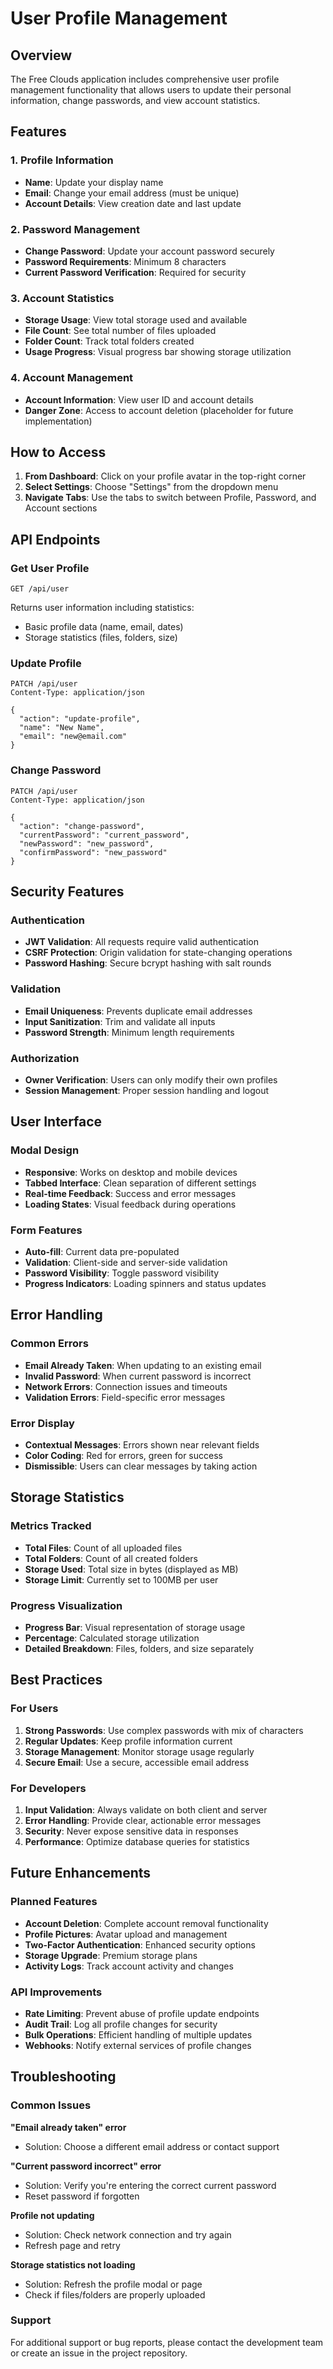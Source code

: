 # User Profile Management

## Overview

The Free Clouds application includes comprehensive user profile management functionality that allows users to update their personal information, change passwords, and view account statistics.

## Features

### 1. Profile Information
- **Name**: Update your display name
- **Email**: Change your email address (must be unique)
- **Account Details**: View creation date and last update

### 2. Password Management
- **Change Password**: Update your account password securely
- **Password Requirements**: Minimum 8 characters
- **Current Password Verification**: Required for security

### 3. Account Statistics
- **Storage Usage**: View total storage used and available
- **File Count**: See total number of files uploaded
- **Folder Count**: Track total folders created
- **Usage Progress**: Visual progress bar showing storage utilization

### 4. Account Management
- **Account Information**: View user ID and account details
- **Danger Zone**: Access to account deletion (placeholder for future implementation)

## How to Access

1. **From Dashboard**: Click on your profile avatar in the top-right corner
2. **Select Settings**: Choose "Settings" from the dropdown menu
3. **Navigate Tabs**: Use the tabs to switch between Profile, Password, and Account sections

## API Endpoints

### Get User Profile
```http
GET /api/user
```
Returns user information including statistics:
- Basic profile data (name, email, dates)
- Storage statistics (files, folders, size)

### Update Profile
```http
PATCH /api/user
Content-Type: application/json

{
  "action": "update-profile",
  "name": "New Name",
  "email": "new@email.com"
}
```

### Change Password
```http
PATCH /api/user
Content-Type: application/json

{
  "action": "change-password",
  "currentPassword": "current_password",
  "newPassword": "new_password",
  "confirmPassword": "new_password"
}
```

## Security Features

### Authentication
- **JWT Validation**: All requests require valid authentication
- **CSRF Protection**: Origin validation for state-changing operations
- **Password Hashing**: Secure bcrypt hashing with salt rounds

### Validation
- **Email Uniqueness**: Prevents duplicate email addresses
- **Input Sanitization**: Trim and validate all inputs
- **Password Strength**: Minimum length requirements

### Authorization
- **Owner Verification**: Users can only modify their own profiles
- **Session Management**: Proper session handling and logout

## User Interface

### Modal Design
- **Responsive**: Works on desktop and mobile devices
- **Tabbed Interface**: Clean separation of different settings
- **Real-time Feedback**: Success and error messages
- **Loading States**: Visual feedback during operations

### Form Features
- **Auto-fill**: Current data pre-populated
- **Validation**: Client-side and server-side validation
- **Password Visibility**: Toggle password visibility
- **Progress Indicators**: Loading spinners and status updates

## Error Handling

### Common Errors
- **Email Already Taken**: When updating to an existing email
- **Invalid Password**: When current password is incorrect
- **Network Errors**: Connection issues and timeouts
- **Validation Errors**: Field-specific error messages

### Error Display
- **Contextual Messages**: Errors shown near relevant fields
- **Color Coding**: Red for errors, green for success
- **Dismissible**: Users can clear messages by taking action

## Storage Statistics

### Metrics Tracked
- **Total Files**: Count of all uploaded files
- **Total Folders**: Count of all created folders
- **Storage Used**: Total size in bytes (displayed as MB)
- **Storage Limit**: Currently set to 100MB per user

### Progress Visualization
- **Progress Bar**: Visual representation of storage usage
- **Percentage**: Calculated storage utilization
- **Detailed Breakdown**: Files, folders, and size separately

## Best Practices

### For Users
1. **Strong Passwords**: Use complex passwords with mix of characters
2. **Regular Updates**: Keep profile information current
3. **Storage Management**: Monitor storage usage regularly
4. **Secure Email**: Use a secure, accessible email address

### For Developers
1. **Input Validation**: Always validate on both client and server
2. **Error Handling**: Provide clear, actionable error messages
3. **Security**: Never expose sensitive data in responses
4. **Performance**: Optimize database queries for statistics

## Future Enhancements

### Planned Features
- **Account Deletion**: Complete account removal functionality
- **Profile Pictures**: Avatar upload and management
- **Two-Factor Authentication**: Enhanced security options
- **Storage Upgrade**: Premium storage plans
- **Activity Logs**: Track account activity and changes

### API Improvements
- **Rate Limiting**: Prevent abuse of profile update endpoints
- **Audit Trail**: Log all profile changes for security
- **Bulk Operations**: Efficient handling of multiple updates
- **Webhooks**: Notify external services of profile changes

## Troubleshooting

### Common Issues

**"Email already taken" error**
- Solution: Choose a different email address or contact support

**"Current password incorrect" error**
- Solution: Verify you're entering the correct current password
- Reset password if forgotten

**Profile not updating**
- Solution: Check network connection and try again
- Refresh page and retry

**Storage statistics not loading**
- Solution: Refresh the profile modal or page
- Check if files/folders are properly uploaded

### Support
For additional support or bug reports, please contact the development team or create an issue in the project repository.